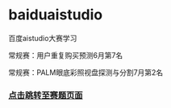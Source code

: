 # baiduaistudio
百度aistudio大赛学习

常规赛：用户重复购买预测6月第7名

常规赛：PALM眼底彩照视盘探测与分割7月第2名

### [点击跳转至赛题页面](https://aistudio.baidu.com/aistudio/competition/detail/87)